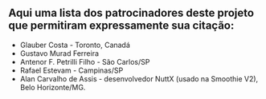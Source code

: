 ## Aqui uma lista dos patrocinadores deste projeto que permitiram expressamente sua citação:

* Glauber Costa - Toronto, Canadá
* Gustavo Murad Ferreira
* Antenor F. Petrilli Filho - São Carlos/SP
* Rafael Estevam - Campinas/SP
* Alan Carvalho de Assis - desenvolvedor NuttX (usado na Smoothie V2), Belo Horizonte/MG.
